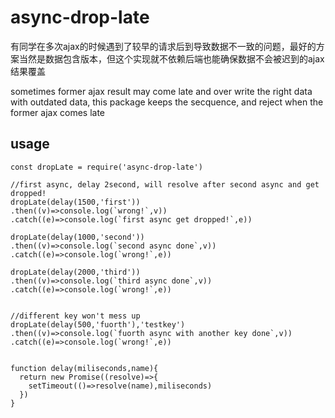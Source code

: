 # async-drop-late

有同学在多次ajax的时候遇到了较早的请求后到导致数据不一致的问题，最好的方案当然是数据包含版本，但这个实现就不依赖后端也能确保数据不会被迟到的ajax结果覆盖

sometimes former ajax result may come late and over write the right data with outdated data, this package keeps the secquence, and reject when the former ajax comes late

## usage

```
const dropLate = require('async-drop-late')

//first async, delay 2second, will resolve after second async and get dropped!
dropLate(delay(1500,'first'))
.then((v)=>console.log(`wrong!`,v))
.catch((e)=>console.log(`first async get dropped!`,e))

dropLate(delay(1000,'second'))
.then((v)=>console.log(`second async done`,v))
.catch((e)=>console.log(`wrong!`,e))

dropLate(delay(2000,'third'))
.then((v)=>console.log(`third async done`,v))
.catch((e)=>console.log(`wrong!`,e))


//different key won't mess up
dropLate(delay(500,'fuorth'),'testkey')
.then((v)=>console.log(`fuorth async with another key done`,v))
.catch((e)=>console.log(`wrong!`,e))


function delay(miliseconds,name){
  return new Promise((resolve)=>{
    setTimeout(()=>resolve(name),miliseconds)
  })
}
```